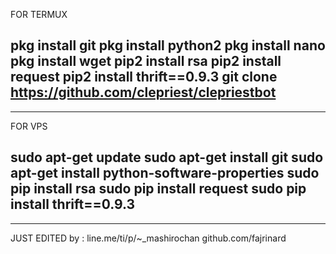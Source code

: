 FOR TERMUX


pkg install git
pkg install python2
pkg install nano
pkg install wget
pip2 install rsa
pip2 install request
pip2 install thrift==0.9.3
git clone https://github.com/clepriest/clepriestbot
---------------------------------
---------------------------------
FOR VPS


sudo apt-get update
sudo apt-get install git
sudo apt-get install python-software-properties
sudo pip install rsa
sudo pip install request
sudo pip install thrift==0.9.3
-------------------------------
------------------------------
JUST EDITED
by : line.me/ti/p/~_mashirochan
github.com/fajrinard
